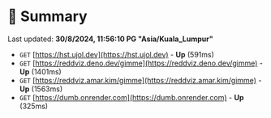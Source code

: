 # 📖 Summary
Last updated: **30/8/2024, 11:56:10 PG "Asia/Kuala_Lumpur"**

- `GET` [https://hst.ujol.dev](https://hst.ujol.dev) - **Up** (591ms)
- `GET` [https://reddviz.deno.dev/gimme](https://reddviz.deno.dev/gimme) - **Up** (1401ms)
- `GET` [https://reddviz.amar.kim/gimme](https://reddviz.amar.kim/gimme) - **Up** (1563ms)
- `GET` [https://dumb.onrender.com](https://dumb.onrender.com) - **Up** (325ms)
